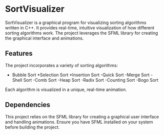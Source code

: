 # SortVisualizer
SortVisualizer is a graphical program for visualizing sorting algorithms written in C++. It provides real-time, intuitive visualization of how different sorting algorithms work. The project leverages the SFML library for creating the graphical interface and animations.

## Features
The project incorporates a variety of sorting algorithms:

* Bubble Sort
*Selection Sort
*Insertion Sort
 -Quick Sort
 -Merge Sort
 -Shell Sort
 -Comb Sort
 -Heap Sort
 -Radix Sort
 -Counting Sort
 -Bogo Sort
 
 Each algorithm is visualized in a unique, real-time animation.

## Dependencies
This project relies on the SFML library for creating a graphical user interface and handling animations. Ensure you have SFML installed on your system before building the project.

